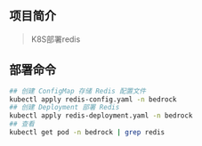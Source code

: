 ## 项目简介
> K8S部署redis

## 部署命令
```bash
## 创建 ConfigMap 存储 Redis 配置文件
kubectl apply redis-config.yaml -n bedrock
## 创建 Deployment 部署 Redis
kubectl apply redis-deployment.yaml -n bedrock
## 查看
kubectl get pod -n bedrock | grep redis
```